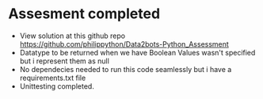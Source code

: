 # Assesment completed

- View solution at this github repo https://github.com/philippython/Data2bots-Python_Assessment
- Datatype to be returned when we have Boolean Values wasn't specified but i represent them as null
- No dependecies needed to run this code seamlessly but i have a requirements.txt file
- Unittesting completed.
